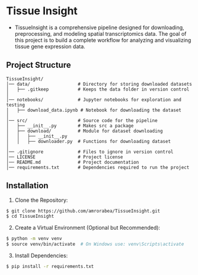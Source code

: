 # Tissue Insight
- TissueInsight is a comprehensive pipeline designed for downloading, preprocessing, and modeling spatial transcriptomics data. The goal of this project is to build a complete workflow for analyzing and visualizing tissue gene expression data.

## Project Structure
```
TissueInsight/
│── data/                  # Directory for storing downloaded datasets
│   ├── .gitkeep           # Keeps the data folder in version control
│
│── notebooks/             # Jupyter notebooks for exploration and testing
│   ├── download_data.ipynb # Notebook for downloading the dataset
│
│── src/                   # Source code for the pipeline
│   ├── __init__.py        # Makes src a package
│   ├── download/          # Module for dataset downloading
│   │   ├── __init__.py
│   │   ├── downloader.py  # Functions for downloading dataset
│
│── .gitignore             # Files to ignore in version control
│── LICENSE                # Project license
│── README.md              # Project documentation
│── requirements.txt       # Dependencies required to run the project
```

## Installation

1. Clone the Repository:
```bash
$ git clone https://github.com/amrorabea/TissueInsight.git
$ cd TissueInsight
```

2. Create a Virtual Environment (Optional but Recommended):
```bash
$ python -m venv venv
$ source venv/bin/activate  # On Windows use: venv\Scripts\activate
```

3. Install Dependencies:
```bash
$ pip install -r requirements.txt
```


